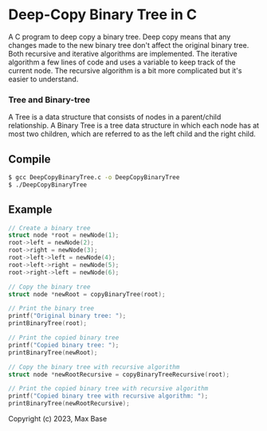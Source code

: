 # Deep-Copy Binary Tree in C

A C program to deep copy a binary tree. Deep copy means that any changes made to the new binary tree don't affect the original binary tree. Both recursive and iterative algorithms are implemented. The iterative algorithm a few lines of code and uses a variable to keep track of the current node. The recursive algorithm is a bit more complicated but it's easier to understand.

### Tree and Binary-tree

A Tree is a data structure that consists of nodes in a parent/child relationship. A Binary Tree is a tree data structure in which each node has at most two children, which are referred to as the left child and the right child.

## Compile

```bash
$ gcc DeepCopyBinaryTree.c -o DeepCopyBinaryTree
$ ./DeepCopyBinaryTree
```

## Example

```c
// Create a binary tree
struct node *root = newNode(1);
root->left = newNode(2);
root->right = newNode(3);
root->left->left = newNode(4);
root->left->right = newNode(5);
root->right->left = newNode(6);

// Copy the binary tree
struct node *newRoot = copyBinaryTree(root);

// Print the binary tree
printf("Original binary tree: ");
printBinaryTree(root);

// Print the copied binary tree
printf("Copied binary tree: ");
printBinaryTree(newRoot);

// Copy the binary tree with recursive algorithm
struct node *newRootRecursive = copyBinaryTreeRecursive(root);

// Print the copied binary tree with recursive algorithm
printf("Copied binary tree with recursive algorithm: ");
printBinaryTree(newRootRecursive);
```

Copyright (c) 2023, Max Base
